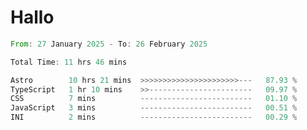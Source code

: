 # Hallo
<!--START_SECTION:waka-->

```rust
From: 27 January 2025 - To: 26 February 2025

Total Time: 11 hrs 46 mins

Astro        10 hrs 21 mins  >>>>>>>>>>>>>>>>>>>>>>---   87.93 %
TypeScript   1 hr 10 mins    >>-----------------------   09.97 %
CSS          7 mins          -------------------------   01.10 %
JavaScript   3 mins          -------------------------   00.51 %
INI          2 mins          -------------------------   00.29 %
```

<!--END_SECTION:waka-->
